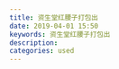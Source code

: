 ```yaml
---
title: 资生堂红腰子打包出
date: 2019-04-01 15:50
keywords: 资生堂红腰子打包出
description: 
categories: used
---
```

<td class="t_f" id="postmessage_3365313">

<br/>
<img alt="" border="0" class="zoom" data-cf-modified-6211c02d177a347644bd7fb9-="" file="http://www.flw.ph/data/appbyme/upload/image/201904/01/wJbWx4hvyngq.jpg" id="aimg_XR4I7" lazyloadthumb="1" onclick="" onmouseover="" src="http://www.flw.ph/data/appbyme/upload/image/201904/01/wJbWx4hvyngq.jpg"/><br/>
<br/>
<img alt="" border="0" class="zoom" data-cf-modified-6211c02d177a347644bd7fb9-="" file="http://www.flw.ph/data/appbyme/upload/image/201904/01/Kl3kA7AvX3Br.jpg" id="aimg_Of5H7" lazyloadthumb="1" onclick="" onmouseover="" src="http://www.flw.ph/data/appbyme/upload/image/201904/01/Kl3kA7AvX3Br.jpg"/><br/>
<br/>
</td>
